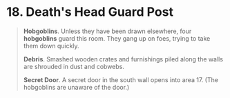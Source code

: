 # 18. Death's Head Guard Post

>**Hobgoblins**. Unless they have been drawn elsewhere, four **hobgoblins** guard this room. They gang up on foes, trying to take them down quickly.
>
>**Debris**. Smashed wooden crates and furnishings piled along the walls are shrouded in dust and cobwebs.
>
>**Secret Door**. A secret door in the south wall opens into area 17. (The hobgoblins are unaware of the door.)
>